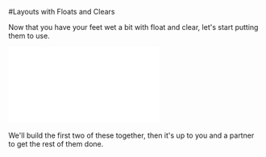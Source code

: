 #Layouts with Floats and Clears

Now that you have your feet wet a bit with float and clear, let's start putting them to use.

![Design Goal](layouts.pdf)

We'll build the first two of these together, then it's up to you and a partner to get the rest of them done.
